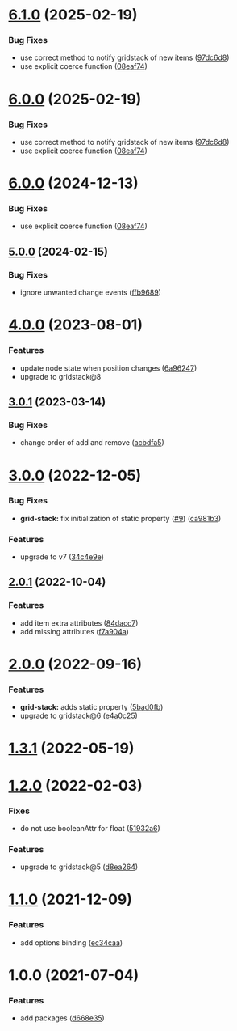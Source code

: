 # [6.1.0](https://github.com/aurelia-ui-toolkits/aurelia-gridstack/compare/v5.0.0...v6.1.0) (2025-02-19)


### Bug Fixes

* use correct method to notify gridstack of new items ([97dc6d8](https://github.com/aurelia-ui-toolkits/aurelia-gridstack/commit/97dc6d8153768ed22b782c540031a288dac63432))
* use explicit coerce function ([08eaf74](https://github.com/aurelia-ui-toolkits/aurelia-gridstack/commit/08eaf743b6bed69649f213755c62764a9e261f37))



# [6.0.0](https://github.com/aurelia-ui-toolkits/aurelia-gridstack/compare/v5.0.0...v6.0.0) (2025-02-19)


### Bug Fixes

* use correct method to notify gridstack of new items ([97dc6d8](https://github.com/aurelia-ui-toolkits/aurelia-gridstack/commit/97dc6d8153768ed22b782c540031a288dac63432))
* use explicit coerce function ([08eaf74](https://github.com/aurelia-ui-toolkits/aurelia-gridstack/commit/08eaf743b6bed69649f213755c62764a9e261f37))



# [6.0.0](https://github.com/aurelia-ui-toolkits/aurelia-gridstack/compare/v5.0.0...v6.0.0) (2024-12-13)


### Bug Fixes

* use explicit coerce function ([08eaf74](https://github.com/aurelia-ui-toolkits/aurelia-gridstack/commit/08eaf743b6bed69649f213755c62764a9e261f37))



## [5.0.0](https://github.com/aurelia-ui-toolkits/aurelia-gridstack/compare/v4.0.0...v5.0.0) (2024-02-15)


### Bug Fixes

* ignore unwanted change events ([ffb9689](https://github.com/aurelia-ui-toolkits/aurelia-gridstack/commit/9ae9bfcae75dbb14e4d98d43c6f758dc7ffb9689))


# [4.0.0](https://github.com/aurelia-ui-toolkits/aurelia-gridstack/compare/v3.0.1...v4.0.0) (2023-08-01)


### Features

* update node state when position changes ([6a96247](https://github.com/aurelia-ui-toolkits/aurelia-gridstack/commit/6a962471d2133f058f4213e168ab146f46547b15))
* upgrade to gridstack@8



## [3.0.1](https://github.com/aurelia-ui-toolkits/aurelia-gridstack/compare/v3.0.0...v3.0.1) (2023-03-14)


### Bug Fixes

* change order of add and remove ([acbdfa5](https://github.com/aurelia-ui-toolkits/aurelia-gridstack/commit/acbdfa56fdd62dd917355601901e120a4d57ed24))



# [3.0.0](https://github.com/aurelia-ui-toolkits/aurelia-gridstack/compare/v2.0.1...v3.0.0) (2022-12-05)


### Bug Fixes

* **grid-stack:** fix initialization of static property ([#9](https://github.com/aurelia-ui-toolkits/aurelia-gridstack/issues/9)) ([ca981b3](https://github.com/aurelia-ui-toolkits/aurelia-gridstack/commit/ca981b3b9a668a4e29bbb6b8d9a462a5bb354f70))


### Features

* upgrade to v7 ([34c4e9e](https://github.com/aurelia-ui-toolkits/aurelia-gridstack/commit/34c4e9edfa1cb1041b82084e65cf641382995f00))



## [2.0.1](https://github.com/aurelia-ui-toolkits/aurelia-gridstack/compare/v2.0.0...v2.0.1) (2022-10-04)


### Features

* add item extra attributes ([84dacc7](https://github.com/aurelia-ui-toolkits/aurelia-gridstack/commit/84dacc7147c53a8c859047895d8583ed3473665f))
* add missing attributes ([f7a904a](https://github.com/aurelia-ui-toolkits/aurelia-gridstack/commit/f7a904a938aa71f7932a49e515bf91559995bcec))



# [2.0.0](https://github.com/aurelia-ui-toolkits/aurelia-gridstack/compare/v1.3.1...v2.0.0) (2022-09-16)


### Features

* **grid-stack:** adds static property ([5bad0fb](https://github.com/aurelia-ui-toolkits/aurelia-gridstack/commit/5bad0fbd4c12729418a05ce58fbbf348aef77190))
* upgrade to gridstack@6 ([e4a0c25](https://github.com/aurelia-ui-toolkits/aurelia-gridstack/commit/e4a0c259aa2fcc855cbbe84e60e17be06b7bbec1))



# [1.3.1](https://github.com/aurelia-ui-toolkits/aurelia-gridstack/compare/v1.2.0...v1.3.1) (2022-05-19)

# [1.2.0](https://github.com/aurelia-ui-toolkits/aurelia-gridstack/compare/v1.1.0...v1.2.0) (2022-02-03)


### Fixes

* do not use booleanAttr for float ([51932a6](https://github.com/aurelia-ui-toolkits/aurelia-gridstack/commit/7d4e2cbcec0b9700648c6f892291553b851932a6))

### Features

* upgrade to gridstack@5 ([d8ea264](https://github.com/aurelia-ui-toolkits/aurelia-gridstack/commit/d8ea264255cd15fab8b1680f536d0a05f09cd09f))



# [1.1.0](https://github.com/aurelia-ui-toolkits/aurelia-gridstack/compare/v1.0.0...v1.1.0) (2021-12-09)


### Features

* add options binding ([ec34caa](https://github.com/aurelia-ui-toolkits/aurelia-gridstack/commit/ec34caa7a29b8d63f8cea7c9a67464bdc10e39f8))



# 1.0.0 (2021-07-04)


### Features

* add packages ([d668e35](https://github.com/aurelia-ui-toolkits/aurelia-gridstack/commit/d668e35523a020df344fec248515abc1e3be5872))
